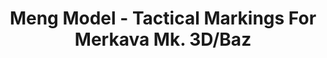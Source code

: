 ---
layout: product
title: "Meng Model - Tactical Markings For Merkava Mk. 3D/Baz"
price: "1100" 
desc: "N/A"
img_path: "/assets/img/MM-SPS-003.webp"
brand: "N/A"
available: false
special_offer: false
new: false
soon: false
cat: "010000"
subcat: "011000"
subsubcat: "0N/A"
sifra: "MM-SPS-003"
popular: false
---